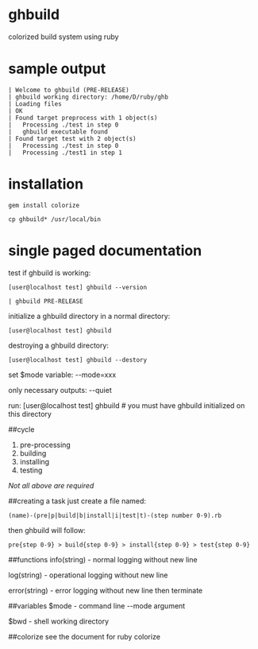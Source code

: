 # ghbuild
colorized build system using ruby

# sample output
	| Welcome to ghbuild (PRE-RELEASE)
	| ghbuild working directory: /home/D/ruby/ghb
	| Loading files
	| OK
	| Found target preprocess with 1 object(s)
	|	Processing ./test in step 0
	|	ghbuild executable found
	| Found target test with 2 object(s)
	|	Processing ./test in step 0
	|	Processing ./test1 in step 1

# installation
	gem install colorize
	
	cp ghbuild* /usr/local/bin

# single paged documentation
test if ghbuild is working:

	[user@localhost test] ghbuild --version

	| ghbuild PRE-RELEASE

initialize a ghbuild directory in a normal directory:

	[user@localhost test] ghbuild

destroying a ghbuild directory:

	[user@localhost test] ghbuild --destory

set $mode variable: --mode=xxx

only necessary outputs: --quiet

run:
	[user@localhost test] ghbuild # you must have ghbuild initialized on this directory

##cycle
1. pre-processing
2. building
3. installing
4. testing

*Not all above are required*

##creating a task
just create a file named:

	(name)-(pre|p|build|b|install|i|test|t)-(step number 0-9).rb

then ghbuild will follow:

	pre{step 0-9} > build{step 0-9} > install{step 0-9} > test{step 0-9}

##functions
info(string) - normal logging without new line

log(string) - operational logging without new line

error(string) - error logging without new line then terminate

##variables
$mode - command line --mode argument

$bwd - shell working directory

##colorize
see the document for ruby colorize
